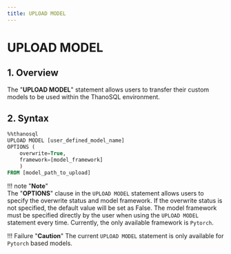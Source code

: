 ```yaml
---
title: UPLOAD MODEL
---
```


# __UPLOAD MODEL__

## __1. Overview__
The "__UPLOAD MODEL__" statement allows users to transfer their custom models to be used within the ThanoSQL environment. 

## __2. Syntax__
```sql
%%thanosql
UPLOAD MODEL [user_defined_model_name] 
OPTIONS (
    overwrite=True, 
    framework=[model_framework]
    ) 
FROM [model_path_to_upload]
```

!!! note "__Note__"     
    The "__OPTIONS__" clause in the `UPLOAD MODEL` statement allows users to specify the overwrite status and model framework. If the overwrite status is not specified, the default value will be set as False. The model framework must be specified directly by the user when using the `UPLOAD MODEL` statement every time. Currently, the only available framework is `Pytorch`.
    
!!! Failure "__Caution__"
    The current `UPLOAD MODEL` statement is only available for `Pytorch` based models.
